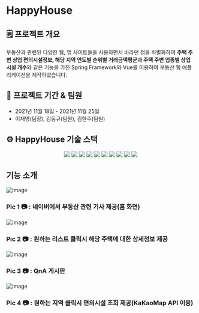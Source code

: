 # HappyHouse

## 🗒️ 프로젝트 개요

부동산과 관련된 다양한 웹, 앱 사이트들을 사용하면서 바라던 점을 차별화하여 **주택 주변 상업 편의시설정보, 해당 지역 연도별 순위별 거래금액평균과 주택 주변 업종별 상업시설 개수**와 같은 기능을 가진 Spring Framework와 Vue를 이용하여 부동산 웹 애플리케이션을 제작하였습니다.

## 🚩 프로젝트 기간 & 팀원

- 2021년 11월 18일 - 2021년 11월 25일
- 이재영(팀장), 김동규(팀원), 김한주(팀원)

## ⚙️ HappyHouse 기술 스택
<p align="center">
  <img src="https://img.shields.io/badge/API-Kakao_Map-red?style=flat">
  <img src="https://img.shields.io/badge/Vue.js-4FC08D?style=flat-square&logo=Vue.js&logoColor=white"/>
  <img src="https://img.shields.io/badge/Library-vue_Bootstrap-563D7C?style=flat&logo=bootstrap">
  <img src="https://img.shields.io/badge/Java-007396?style=flat-square&logo=Java&logoColor=white"/>
  <img src="https://img.shields.io/badge/Javascript-F7DF1E?style=flat-square&logo=Javascript&logoColor=white"/> 
  <img src="https://img.shields.io/badge/MySQL-4479A1?style=flat-square&logo=MySQL&logoColor=white"/>
  <img src="https://img.shields.io/badge/Spring Boot-6DB33F?style=flat-square&logo=SpringBoot&logoColor=white"/>
  <img src="https://img.shields.io/badge/HTML5-E34F26?style=flat-square&logo=HTML5&logoColor=white"/> 
  <img src="https://img.shields.io/badge/CSS3-1572B6?style=flat-square&logo=CSS3&logoColor=white"/> 
  <img src="https://img.shields.io/badge/Visual Studio Code-007ACC?style=flat-square&logo=VisualStudioCode&logoColor=white"/>

</p>


## 기능 소개

![image](https://user-images.githubusercontent.com/52435869/162626786-66c7831f-cb10-41fb-b4f4-3027cd9a62ef.png)
  
### **Pic 1** 📷 : **네이버에서 부동산 관련 기사 제공**(홈 화면)
![image](https://user-images.githubusercontent.com/52435869/162626829-a9bae54b-314f-49cc-9882-ac3ea1db9401.png)

### **Pic 2** 📷 : **원하는 리스트 클릭시 해당 주택에 대한 상세정보 제공**

![image](https://user-images.githubusercontent.com/52435869/162626866-a25111bf-c853-4b37-a408-8b46da399a5c.png)

### **Pic 3** 📷 : **QnA 게시판**

![image](https://user-images.githubusercontent.com/52435869/162626883-4d5332b4-ea98-47c9-a369-3bf31ece9b4f.png)

### **Pic 4** 📷 : **원하는 지역 클릭시 편의시설 조회 제공**(KaKaoMap API 이용)
